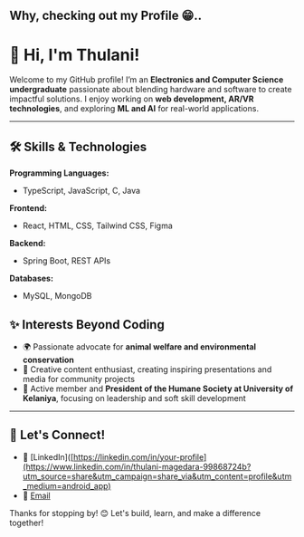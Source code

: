 ## Why, checking out my Profile 😁..

# 👋 Hi, I'm Thulani!  

Welcome to my GitHub profile! I’m an **Electronics and Computer Science undergraduate** passionate about blending hardware and software to create impactful solutions. I enjoy working on **web development, AR/VR technologies**, and exploring **ML and AI** for real-world applications.

---
<!--
## 🚀 What I'm Up To
- 🔍 Currently learning **Machine Learning** and **Full-Stack Development**
- 🧪 Exploring research projects that combine **AR/VR**, **Machine Learning**, and **Full-Stack Development**
- 💻 Building an interactive portfolio website using **React, TypeScript, Spring Boot, and Figma**

---
-->

## 🛠️ Skills & Technologies
**Programming Languages:**  
- TypeScript, JavaScript, C, Java

**Frontend:**  
- React, HTML, CSS, Tailwind CSS, Figma

**Backend:**  
- Spring Boot, REST APIs

**Databases:**  
- MySQL, MongoDB

<!--
**Others:**  
- Git, Docker, Microcontrollers (PIC, Arduino), Proteus, MikroC

---


## 🌱 My Goals for 2025
- 🎓 Graduate with outstanding academic achievements
- 🔧 Build impactful projects in **AR/VR and full-stack development**
- 📚 Publish research related to **greenhouse solar technology** and **smart systems**

---
-->

## ✨ Interests Beyond Coding
- 🌍 Passionate advocate for **animal welfare and environmental conservation**
- 🎨 Creative content enthusiast, creating inspiring presentations and media for community projects
- 🚀 Active member and **President of the Humane Society at University of Kelaniya**, focusing on leadership and soft skill development

---

## 🔗 Let's Connect!
- 💼 [LinkedIn]([https://linkedin.com/in/your-profile](https://www.linkedin.com/in/thulani-magedara-99868724b?utm_source=share&utm_campaign=share_via&utm_content=profile&utm_medium=android_app)   
- 📧 [Email](thulanimagedara@gmail.com)  

Thanks for stopping by! 😊 Let's build, learn, and make a difference together!

<!--
**ttmagedara2001/ttmagedara2001** is a ✨ _special_ ✨ repository because its `README.md` (this file) appears on your GitHub profile.

Here are some ideas to get you started:

- 🔭 I’m currently working on ...
- 🌱 I’m currently learning ...
- 👯 I’m looking to collaborate on ...
- 🤔 I’m looking for help with ...
- 💬 Ask me about ...
- 📫 How to reach me: ...
- 😄 Pronouns: ...
- ⚡ Fun fact: ...
-->
